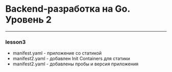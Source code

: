 # Backend-разработка на Go. Уровень 2

---

### lesson3
- manifest.yaml - приложение со статикой
- manifest2.yaml - добавлен Init Containers для статики
- manifest2.yaml - добавлены пробы и версия приложения